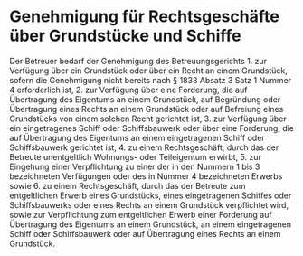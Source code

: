 # Genehmigung für Rechtsgeschäfte über Grundstücke und Schiffe

Der Betreuer bedarf der Genehmigung des Betreuungsgerichts  1\.
 zur Verfügung über ein Grundstück oder über ein Recht an einem Grundstück, sofern die Genehmigung nicht bereits nach § 1833 Absatz 3 Satz 1 Nummer 4 erforderlich ist,
 2\.
 zur Verfügung über eine Forderung, die auf Übertragung des Eigentums an einem Grundstück, auf Begründung oder Übertragung eines Rechts an einem Grundstück oder auf Befreiung eines Grundstücks von einem solchen Recht gerichtet ist,
 3\.
 zur Verfügung über ein eingetragenes Schiff oder Schiffsbauwerk oder über eine Forderung, die auf Übertragung des Eigentums an einem eingetragenen Schiff oder Schiffsbauwerk gerichtet ist,
 4\.
 zu einem Rechtsgeschäft, durch das der Betreute unentgeltlich Wohnungs\- oder Teileigentum erwirbt,
 5\.
 zur Eingehung einer Verpflichtung zu einer der in den Nummern 1 bis 3 bezeichneten Verfügungen oder des in Nummer 4 bezeichneten Erwerbs sowie
 6\.
 zu einem Rechtsgeschäft, durch das der Betreute zum entgeltlichen Erwerb eines Grundstücks, eines eingetragenen Schiffes oder Schiffsbauwerks oder eines Rechts an einem Grundstück verpflichtet wird, sowie zur Verpflichtung zum entgeltlichen Erwerb einer Forderung auf Übertragung des Eigentums an einem Grundstück, an einem eingetragenen Schiff oder Schiffsbauwerk oder auf Übertragung eines Rechts an einem Grundstück.
 

